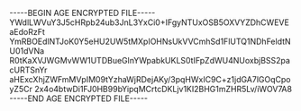 -----BEGIN AGE ENCRYPTED FILE-----
YWdlLWVuY3J5cHRpb24ub3JnL3YxCi0+IFgyNTUxOSB5OXVYZDhCWEVEaEdoRzFt
YmRBOEdlNTJoK0Y5eHU2UW5tMXpIOHNsUkVVCmhSd1FlUTQ1NDhFeldtNU01dVNa
R0tKaXVJWGMvWW1UTDBueGlnYWpabkUKLS0tIFpZdWU4NUoxbjBSS2pacURTSnYr
aHExcXhjZWFmMVpIM09tYzhaWjRDejAKy/3pqHWxIC9C+z1jdGA7lGOqCpoyZ5Cr
2x4o4btwDi1FJ0HB99bYipqMCrtcDKLjv1KI2BHG1mZHR5Lv/iWOV7A8
-----END AGE ENCRYPTED FILE-----
